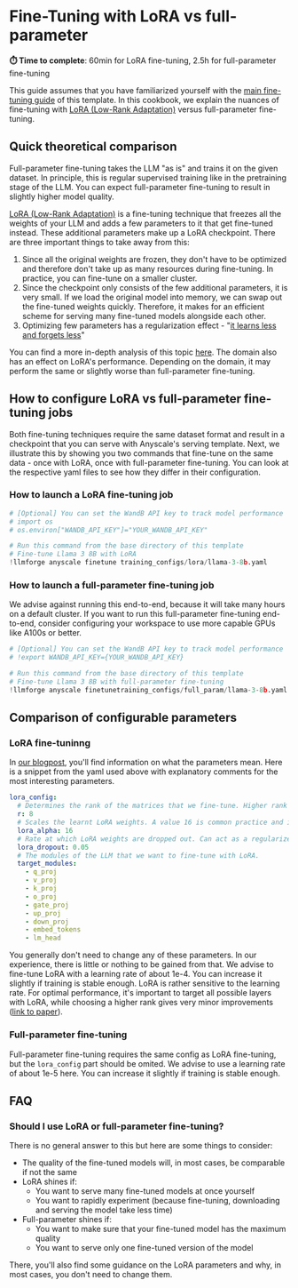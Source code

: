 # Fine-Tuning with LoRA vs full-parameter

**⏱️ Time to complete**: 60min for LoRA fine-tuning, 2.5h for full-parameter fine-tuning

This guide assumes that you have familiarized yourself with the [main fine-tuning guide](../../README.md) of this template.
In this cookbook, we explain the nuances of fine-tuning with [LoRA (Low-Rank Adaptation)](https://arxiv.org/abs/2106.09685) versus full-parameter fine-tuning.

## Quick theoretical comparison

Full-parameter fine-tuning takes the LLM "as is" and trains it on the given dataset. In principle, this is regular supervised training like in the pretraining stage of the LLM. You can expect full-parameter fine-tuning to result in slightly higher model quality.

[LoRA (Low-Rank Adaptation)](https://arxiv.org/abs/2106.09685) is a fine-tuning technique that freezes all the weights of your LLM and adds a few parameters to it that get fine-tuned instead. These additional parameters make up a LoRA checkpoint. There are three important things to take away from this:
1. Since all the original weights are frozen, they don't have to be optimized and therefore don't take up as many resources during fine-tuning. In practice, you can fine-tune on a smaller cluster.
2. Since the checkpoint only consists of the few additional parameters, it is very small. If we load the original model into memory, we can swap out the fine-tuned weights quickly. Therefore, it makes for an efficient scheme for serving many fine-tuned models alongside each other.
3. Optimizing few parameters has a regularization effect - "[it learns less and forgets less](https://arxiv.org/abs/2405.09673)"

You can find a more in-depth analysis of this topic [here](https://www.anyscale.com/blog/fine-tuning-llms-lora-or-full-parameter-an-in-depth-analysis-with-llama-2).
The domain also has an effect on LoRA's performance. Depending on the domain, it may perform the same or slightly worse than full-parameter fine-tuning.

## How to configure LoRA vs full-parameter fine-tuning jobs

Both fine-tuning techniques require the same dataset format and result in a checkpoint that you can serve with Anyscale's serving template.
Next, we illustrate this by showing you two commands that fine-tune on the same data - once with LoRA, once with full-parameter fine-tuning.
You can look at the respective yaml files to see how they differ in their configuration.

### How to launch a LoRA fine-tuning job


```python
# [Optional] You can set the WandB API key to track model performance
# import os
# os.environ["WANDB_API_KEY"]="YOUR_WANDB_API_KEY"

# Run this command from the base directory of this template
# Fine-tune Llama 3 8B with LoRA
!llmforge anyscale finetune training_configs/lora/llama-3-8b.yaml
```

### How to launch a full-parameter fine-tuning job

We advise against running this end-to-end, because it will take many hours on a default cluster.
If you want to run this full-parameter fine-tuning end-to-end, consider configuring your workspace to use more capable GPUs like A100s or better.


```python
# [Optional] You can set the WandB API key to track model performance
# !export WANDB_API_KEY={YOUR_WANDB_API_KEY}

# Run this command from the base directory of this template
# Fine-tune Llama 3 8B with full-parameter fine-tuning
!llmforge anyscale finetunetraining_configs/full_param/llama-3-8b.yaml
```

## Comparison of configurable parameters

### LoRA fine-tuninng

In [our blogpost](https://www.anyscale.com/blog/fine-tuning-llms-lora-or-full-parameter-an-in-depth-analysis-with-llama-2), you'll find information on what the parameters mean. Here is a snippet from the yaml used above with explanatory comments for the most interesting parameters.

```yaml
lora_config:
  # Determines the rank of the matrices that we fine-tune. Higher rank means more parameters to fine-tune. Increasing the rank gives you diminishing returns.
  r: 8
  # Scales the learnt LoRA weights. A value 16 is common practice and is not advised to be fine-tuned.
  lora_alpha: 16
  # Rate at which LoRA weights are dropped out. Can act as a regularizer.
  lora_dropout: 0.05
  # The modules of the LLM that we want to fine-tune with LoRA.
  target_modules:
    - q_proj
    - v_proj
    - k_proj
    - o_proj
    - gate_proj
    - up_proj
    - down_proj
    - embed_tokens
    - lm_head
```

You generally don't need to change any of these parameters. In our experience, there is little or nothing to be gained from that.
We advise to fine-tune LoRA with a learning rate of about 1e-4. You can increase it slightly if training is stable enough.
LoRA is rather sensitive to the learning rate. For optimal performance, it's important to target all possible layers with LoRA, while choosing a higher rank gives very minor improvements ([link to paper](https://arxiv.org/abs/2405.09673)).

### Full-parameter fine-tuning

Full-parameter fine-tuning requires the same config as LoRA fine-tuning, but the `lora_config` part should be omited.
We advise to use a learning rate of about 1e-5 here. You can increase it slightly if training is stable enough.

## FAQ

### Should I use LoRA or full-parameter fine-tuning?

There is no general answer to this but here are some things to consider:

- The quality of the fine-tuned models will, in most cases, be comparable if not the same
- LoRA shines if:
    - You want to serve many fine-tuned models at once yourself
    - You want to rapidly experiment (because fine-tuning, downloading and serving the model take less time)
- Full-parameter shines if:
    - You want to make sure that your fine-tuned model has the maximum quality
    - You want to serve only one fine-tuned version of the model

There, you'll also find some guidance on the LoRA parameters and why, in most cases, you don't need to change them.
